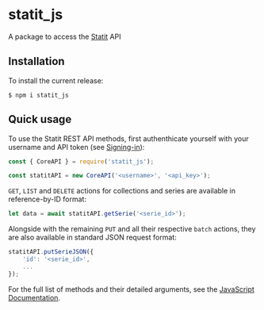 # statit_js
A package to access the [Statit](https://gostatit.com) API

## Installation

To install the current release:

```
$ npm i statit_js
```

## Quick usage

To use the Statit REST API methods, first authenthicate yourself with your username and API token (see [Signing-in](https://help.gostatit.com/excel/signin/#authentication)):

```js
const { CoreAPI } = require('statit_js');

const statitAPI = new CoreAPI('<username>', '<api_key>');
```

`GET`, `LIST` and `DELETE` actions for collections and series are available in reference-by-ID format:

```js
let data = await statitAPI.getSerie('<serie_id>');
```

Alongside with the remaining `PUT` and all their respective `batch`  actions, they are also available in standard JSON request format:

```js
statitAPI.putSerieJSON({
    'id': '<serie_id>',
    ...
});
```

For the full list of methods and their detailed arguments, see the [JavaScript Documentation]().






